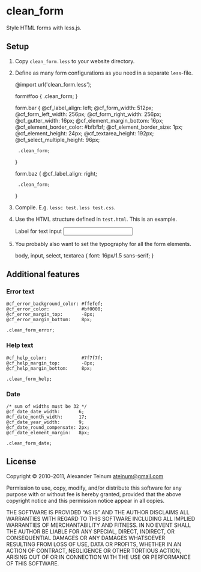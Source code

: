 # clean_form

Style HTML forms with less.js.

## Setup

1. Copy `clean_form.less` to your website directory.

2. Define as many form configurations as you need in a separate `less`-file.

    @import url('clean_form.less');

    form#foo {
        .clean_form;
    }

    form.bar {
        @cf_label_align:            left;
        @cf_form_width:             512px;
        @cf_form_left_width:        256px;
        @cf_form_right_width:       256px;
        @cf_gutter_width:           16px;
        @cf_element_margin_bottom:  16px;
        @cf_element_border_color:   #bfbfbf;
        @cf_element_border_size:    1px;
        @cf_element_height:         24px;
        @cf_textarea_height:        192px;
        @cf_select_multiple_height: 96px;

        .clean_form;
    }

    form.baz {
        @cf_label_align:            right;

        .clean_form;
    }

3. Compile. E.g. `lessc test.less test.css`.

4. Use the HTML structure defined in `test.html`. This is an example.

    <form id="foo">
        <div>
            <label for="input_text">Label for text input</label>
            <input id="input_text" type="text">
            <div style="clear: both;"></div>
        </div>
    </form>

5. You probably also want to set the typography for all the form elements.

    body, input, select, textarea {
        font: 16px/1.5 sans-serif;
    }

## Additional features

### Error text

    @cf_error_background_color: #ffefef;
    @cf_error_color:            #bf0000;
    @cf_error_margin_top:       -8px;
    @cf_error_margin_bottom:    8px;

    .clean_form_error;

### Help text

    @cf_help_color:             #7f7f7f;
    @cf_help_margin_top:        -8px;
    @cf_help_margin_bottom:     8px;

    .clean_form_help;

### Date

    /* sum of widths must be 32 */
    @cf_date_date_width:       6;
    @cf_date_month_width:      17;
    @cf_date_year_width:       9;
    @cf_date_round_compensate: 2px;
    @cf_date_element_margin:   8px;

    .clean_form_date;

## License

Copyright © 2010–2011, Alexander Teinum <ateinum@gmail.com>

Permission to use, copy, modify, and/or distribute this software for any
purpose with or without fee is hereby granted, provided that the above
copyright notice and this permission notice appear in all copies.

THE SOFTWARE IS PROVIDED “AS IS” AND THE AUTHOR DISCLAIMS ALL WARRANTIES WITH
REGARD TO THIS SOFTWARE INCLUDING ALL IMPLIED WARRANTIES OF MERCHANTABILITY AND
FITNESS. IN NO EVENT SHALL THE AUTHOR BE LIABLE FOR ANY SPECIAL, DIRECT,
INDIRECT, OR CONSEQUENTIAL DAMAGES OR ANY DAMAGES WHATSOEVER RESULTING FROM LOSS
OF USE, DATA OR PROFITS, WHETHER IN AN ACTION OF CONTRACT, NEGLIGENCE OR OTHER
TORTIOUS ACTION, ARISING OUT OF OR IN CONNECTION WITH THE USE OR PERFORMANCE OF
THIS SOFTWARE.
